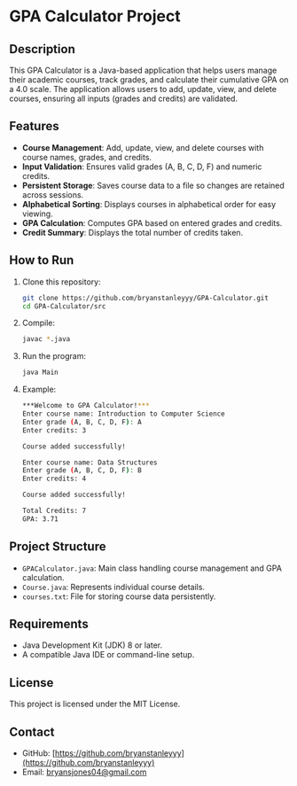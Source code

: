# GPA Calculator Project

## Description
This GPA Calculator is a Java-based application that helps users manage their academic courses, track grades, and calculate their cumulative GPA on a 4.0 scale. The application allows users to add, update, view, and delete courses, ensuring all inputs (grades and credits) are validated.

## Features
- **Course Management**: Add, update, view, and delete courses with course names, grades, and credits.
- **Input Validation**: Ensures valid grades (A, B, C, D, F) and numeric credits.
- **Persistent Storage**: Saves course data to a file so changes are retained across sessions.
- **Alphabetical Sorting**: Displays courses in alphabetical order for easy viewing.
- **GPA Calculation**: Computes GPA based on entered grades and credits.
- **Credit Summary**: Displays the total number of credits taken.

## How to Run
1. Clone this repository:
   ```bash
   git clone https://github.com/bryanstanleyyy/GPA-Calculator.git
   cd GPA-Calculator/src
2. Compile:
   ```bash
   javac *.java
3. Run the program:
   ```bash
   java Main
4. Example:
   ```bash
   ***Welcome to GPA Calculator!***
   Enter course name: Introduction to Computer Science
   Enter grade (A, B, C, D, F): A
   Enter credits: 3

   Course added successfully!

   Enter course name: Data Structures
   Enter grade (A, B, C, D, F): B
   Enter credits: 4

   Course added successfully!

   Total Credits: 7
   GPA: 3.71

## Project Structure
- `GPACalculator.java`: Main class handling course management and GPA calculation.
- `Course.java`: Represents individual course details.
- `courses.txt`: File for storing course data persistently.

## Requirements
- Java Development Kit (JDK) 8 or later.
- A compatible Java IDE or command-line setup.

## License
This project is licensed under the MIT License.

## Contact
- GitHub: [https://github.com/bryanstanleyyy](https://github.com/bryanstanleyyy)
- Email: bryansjones04@gmail.com
